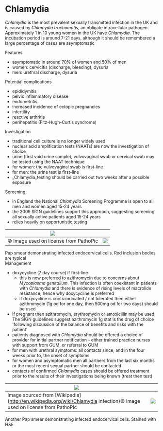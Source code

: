 # Chlamydia

_Chlamydia_ is the most prevalent sexually transmitted infection in the UK and is caused by _Chlamydia trachomatis_, an obligate intracellular pathogen. Approximately 1 in 10 young women in the UK have _Chlamydia_. The incubation period is around 7-21 days, although it should be remembered a large percentage of cases are asymptomatic

Features

* asymptomatic in around 70% of women and 50% of men
* women: cervicitis (discharge, bleeding), dysuria
* men: urethral discharge, dysuria

Potential complications

* epididymitis
* pelvic inflammatory disease
* endometritis
* increased incidence of ectopic pregnancies
* infertility
* reactive arthritis
* perihepatitis (Fitz-Hugh-Curtis syndrome)

Investigation

* traditional cell culture is no longer widely used
* nuclear acid amplification tests (NAATs) are now the investigation of choice
* urine (first void urine sample), vulvovaginal swab or cervical swab may be tested using the NAAT technique
* for women: the vulvovaginal swab is first-line
* for men: the urine test is first-line
* _Chlamydia_testing should be carried out two weeks after a possible exposure

Screening

* in England the National _Chlamydia_ Screening Programme is open to all men and women aged 15-24 years
* the 2009 SIGN guidelines support this approach, suggesting screening all sexually active patients aged 15-24 years
* relies heavily on opportunistic testing

| [![](https://d32xxyeh8kfs8k.cloudfront.net/images\_Passmedicine/usb004.jpg)](https://d32xxyeh8kfs8k.cloudfront.net/images\_Passmedicine/usb004b.jpg) |                                                                                                                                                |
| ---------------------------------------------------------------------------------------------------------------------------------------------------- | ---------------------------------------------------------------------------------------------------------------------------------------------- |
| © Image used on license from PathoPic                                                                                                                | [![](https://d32xxyeh8kfs8k.cloudfront.net/css/images/mag\_glass.png)](https://d32xxyeh8kfs8k.cloudfront.net/images\_Passmedicine/usb004b.jpg) |

Pap smear demonstrating infected endocervical cells. Red inclusion bodies are typical\
Management

* doxycycline (7 day course) if first-line
  * this is now preferred to azithromycin due to concerns about _Mycoplasma genitalium_. This infection is often coexistant in patients with _Chlamydia_ and there is evidence of rising levels of macrolide resistance, hence why doxycycline is preferred
  * if doxycycline is contraindicated / not tolerated then either azithromycin (1g od for one day, then 500mg od for two days) should be used
* if pregnant then azithromycin, erythromycin or amoxicillin may be used. The SIGN guidelines suggest azithromycin 1g stat is the drug of choice 'following discussion of the balance of benefits and risks with the patient'
* patients diagnosed with _Chlamydia_ should be offered a choice of provider for initial partner notification - either trained practice nurses with support from GUM, or referral to GUM
* for men with urethral symptoms: all contacts since, and in the four weeks prior to, the onset of symptoms
* for women and asymptomatic men all partners from the last six months or the most recent sexual partner should be contacted
* contacts of confirmed _Chlamydia_ cases should be offered treatment prior to the results of their investigations being known (treat then test)

| [![](https://d32xxyeh8kfs8k.cloudfront.net/images\_Passmedicine/uwb005.jpg)](https://d32xxyeh8kfs8k.cloudfront.net/images\_Passmedicine/uwb005b.jpg) |                                                                                                                                                |
| ---------------------------------------------------------------------------------------------------------------------------------------------------- | ---------------------------------------------------------------------------------------------------------------------------------------------- |
| Image sourced from \[Wikipedia]\(http://en.wikipedia.org/wiki/Chlamydia infection)© Image used on license from PathoPic                              | [![](https://d32xxyeh8kfs8k.cloudfront.net/css/images/mag\_glass.png)](https://d32xxyeh8kfs8k.cloudfront.net/images\_Passmedicine/uwb005b.jpg) |

Another Pap smear demonstrating infected endocervical cells. Stained with H\&E
